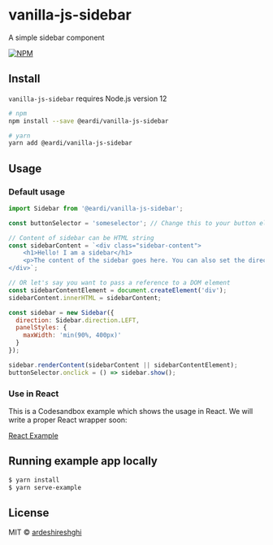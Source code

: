 # vanilla-js-sidebar

A simple sidebar component

[![NPM](https://img.shields.io/npm/v/@eardi/vanilla-js-sidebar.svg)](https://www.npmjs.com/package/@eardi/vanilla-js-sidebar)

## Install

`vanilla-js-sidebar` requires Node.js version 12

```bash
# npm
npm install --save @eardi/vanilla-js-sidebar

# yarn
yarn add @eardi/vanilla-js-sidebar
```

## Usage

### Default usage

```js
import Sidebar from '@eardi/vanilla-js-sidebar';

const buttonSelector = 'someselector'; // Change this to your button el

// Content of sidebar can be HTML string
const sidebarContent = `<div class="sidebar-content">
    <h1>Hello! I am a sidebar</h1>
    <p>The content of the sidebar goes here. You can also set the direction to show from TOP, BOTTOM, LEFT, or RIGHT.</p>
</div>`;

// OR let's say you want to pass a reference to a DOM element
const sidebarContentElement = document.createElement('div');
sidebarContent.innerHTML = sidebarContent;

const sidebar = new Sidebar({
  direction: Sidebar.direction.LEFT,
  panelStyles: {
    maxWidth: 'min(90%, 400px)'
  }
});

sidebar.renderContent(sidebarContent || sidebarContentElement);
buttonSelector.onclick = () => sidebar.show();
```

### Use in React

This is a Codesandbox example which shows the usage in React. We will write a proper React wrapper soon:

[React Example](https://codesandbox.io/s/sidebarreact-5gkv6r)

## Running example app locally

```sh
$ yarn install
$ yarn serve-example
```

## License

MIT © [ardeshireshghi](https://github.com/ardeshireshghi)
